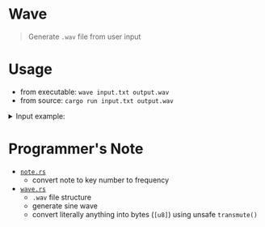 # Wave
> Generate `.wav` file from user input

# Usage
- from executable: `wave input.txt output.wav`
- from source: `cargo run input.txt output.wav`

<details><summary>Input example:</summary>

the following staff:

![](/assets/ddrive.png)

<details><summary>can be transcribed as: <code>input.txt</code></summary>

```
140
==== bar 1 ====
    8 d5 d4
    8 a4 a3
    8 d5 d4
    8 g4 g3
    8 d5 d4
    8 f4 f3
    8 e4 e3
    8 c5 c4
==== bar 2 ====
    8 e4 e3
    8 f4 f3
    8 c5 c4
    8 f5 f4
    8 e5 e4
    8 c5 c4
    8 g4 g3
    8 c5 c4
==== bar 3 ====
    8 e4 e3
    8 f4 f3
    8 c5 c4
    8 f5 f4
    8 g5 g4
    8 e5 e4
    8 c5 c4
    16 e5
    16 f5
==== bar 4 ====
    8 e5 c5
    8 c5 g4
    8 g4 e4
    8 d5 a4
    8 a4 f4
    8 f4 d4
    8 c5 c4
    8 e4 e3
```
</details>

and the output will be:

https://user-images.githubusercontent.com/56704092/159800609-c127c967-e6b6-4a3d-b443-045ae1330b33.mp4

</details>

# Programmer's Note
- [`note.rs`](/src/note.rs)
    - convert note to key number to frequency
- [`wave.rs`](/src/wave.rs)
    - `.wav` file structure
    - generate sine wave
    - convert literally anything into bytes (`[u8]`) using unsafe `transmute()`